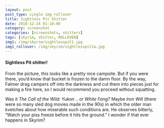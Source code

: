 ```yaml
---
layout: post
post_type: single-img-rollover
title: Sightless Pit Shitter
date: 2018-12-24 01:10:00
category: screenshot
categories: [screenshots, shitters]
tags: [skyrim, shitter, ROLLOVER]
img1: /img/skyrim/sightlesspit1.jpg
img1_rollover: /img/skyrim/sightlesspit1a.jpg
---
```

#### Sightless Pit shitter!

From the picture, this looks like a pretty nice campsite. But if you were there, you’d know that bucket is frozen to the damn floor. By the way, Falmer drag campers off into the darkness and cut them into pieces just for making a fire here, so I would recommend you proceed without squatting.

Was it *The Call of the Wild: Yukon* .. or *White Fang?* Maybe *Iron Will* (there were so many sled dog movies made in the 90s) in which the older man kvetches about how miserable such conditions are. He observes bitterly, “Watch your piss freeze before it hits the ground.” I wonder if that ever happens in Skyrim?

